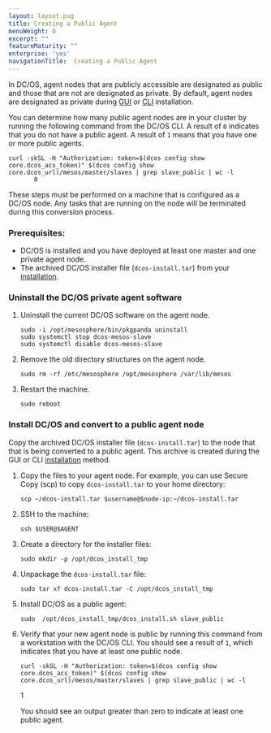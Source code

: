 ```yaml
---
layout: layout.pug
title: Creating a Public Agent
menuWeight: 0
excerpt: ""
featureMaturity: ""
enterprise: 'yes'
navigationTitle:  Creating a Public Agent
---
```






In DC/OS, agent nodes that are publicly accessible are designated as public and those that are not are designated as private. By default, agent nodes are designated as private during [GUI][1] or [CLI][2] installation.

You can determine how many public agent nodes are in your cluster by running the following command from the DC/OS CLI. A result of `0` indicates that you do not have a public agent. A result of `1` means that you have one or more public agents.

    curl -skSL -H "Authorization: token=$(dcos config show core.dcos_acs_token)" $(dcos config show core.dcos_url)/mesos/master/slaves | grep slave_public | wc -l
           0

These steps must be performed on a machine that is configured as a DC/OS node. Any tasks that are running on the node will be terminated during this conversion process.

### Prerequisites:

*   DC/OS is installed and you have deployed at least one master and one private agent node.
*   The archived DC/OS installer file (`dcos-install.tar`) from your [installation][3]. 

### Uninstall the DC/OS private agent software

1.  Uninstall the current DC/OS software on the agent node.

        sudo -i /opt/mesosphere/bin/pkgpanda uninstall
        sudo systemctl stop dcos-mesos-slave
        sudo systemctl disable dcos-mesos-slave

2.  Remove the old directory structures on the agent node.
    
        sudo rm -rf /etc/mesosphere /opt/mesosphere /var/lib/mesos

3.  Restart the machine.
    
        sudo reboot

### Install DC/OS and convert to a public agent node

Copy the archived DC/OS installer file (`dcos-install.tar`) to the node that that is being converted to a public agent. This archive is created during the GUI or CLI [installation][3] method.

1.  Copy the files to your agent node. For example, you can use Secure Copy (scp) to copy `dcos-install.tar` to your home directory:
    
        scp ~/dcos-install.tar $username@$node-ip:~/dcos-install.tar

2.  SSH to the machine:
    
        ssh $USER@$AGENT

3.  Create a directory for the installer files:
    
        sudo mkdir -p /opt/dcos_install_tmp

4.  Unpackage the `dcos-install.tar` file:
    
        sudo tar xf dcos-install.tar -C /opt/dcos_install_tmp

5.  Install DC/OS as a public agent:
    
        sudo  /opt/dcos_install_tmp/dcos_install.sh slave_public

6.  Verify that your new agent node is public by running this command from a workstation with the DC/OS CLI. You should see a result of `1`, which indicates that you have at least one public node.
    
        curl -skSL -H "Authorization: token=$(dcos config show core.dcos_acs_token)" $(dcos config show core.dcos_url)/mesos/master/slaves | grep slave_public | wc -l
       1
    
    You should see an output greater than zero to indicate at least one public agent.

 [1]: /docs/1.7/administration/installing/custom/gui/
 [2]: /docs/1.7/administration/installing/custom/cli/
 [3]: /docs/1.7/administration/installing/custom/gui/#backup